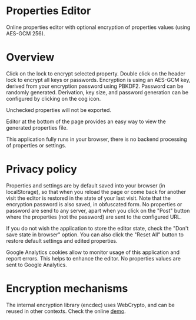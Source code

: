 # Properties Editor

Online properties editor with optional encryption of properties values (using AES-GCM 256).

# Overview

Click on the lock to encrypt selected property. Double click on the header lock to encrypt all keys or passwords.
Encryption is using an AES-GCM key, derived from your encryption password using PBKDF2. Password can be randomly generated. Derivation, key size, and password generation can be configured by clicking on the cog icon.

Unchecked properties will not be exported.

Editor at the bottom of the page provides an easy way to view the generated properties file.

This application fully runs in your browser, there is no backend processing of properties or settings.

# Privacy policy

Properties and settings are by default saved into your browser (in localStorage), so that when you reload the page or come back for another visit the editor is restored in the state of your last visit. Note that the encryption password is also saved, in obfuscated form. No properties or password are send to any server, apart when you click on the "Post" button where the properties (not the password) are sent to the configured URL.

If you do not wish the application to store the editor state, check the "Don't save state in browser" option. You can also click the "Reset All" button to restore default settings and edited properties.

Google Analytics cookies allow to monitor usage of this application and report errors. This helps to enhance the editor. No properties values are sent to Google Analytics.

# Encryption mechanisms

The internal encryption library (encdec) uses WebCrypto, and can be reused in other contexts. Check the online [demo](https://opoto.github.io/properties-editor/encdec.html).
